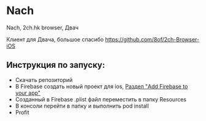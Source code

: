 # Nach
Nach, 2ch.hk browser, Двач 

Клиент для Двача, большое спасибо https://github.com/8of/2ch-Browser-iOS

## Инструкция по запуску:
  - Скачать репозиторий
  - В Firebase создать новый проект для ios, [Раздел "Add Firebase to your app"](https://firebase.google.com/docs/ios/setup)
  - Созданный в Firebase .plist файл переместить в папку Resources
  - В консоли перейти в папку и выполнить pod install
  - Profit

